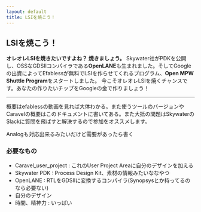 ```yaml
---
layout: default
title: LSIを焼こう！
---
```

## LSIを焼こう！
**オレオレLSIを焼きたいですよね？ 焼きましょう。** Skywater社がPDKを公開し、OSSなGDSIIコンパイラである**OpenLANE**も生まれました。そしてGoogleの出資によってEfablessが無料でLSIを作らせてくれるプログラム、**Open MPW Shuttle Program**をスタートしました。
今こそオレオレLSIを焼くチャンスです。あなたの作りたいチップをGoogleの金で作りましょう！


---

概要はefablessの動画を見れば大体わかる。また使うツールのバージョンやCaravelの概要はこのドキュメントに書いてある。また大抵の問題はSkywaterのSlackに質問を飛ばすと解決するので参加をオススメします。

Analogも対応出来るみたいだけど需要があったら書く

### 必要なもの

* Caravel_user_project  : これのUser Project Areaに自分のデザインを加える
* Skywater PDK  : Process Design Kit、素材の情報みたいななやつ
* OpenLANE : RTLをGDSIIに変換するコンパイラ(Synopsysとか持ってるのなら必要ない)
* 自分のデザイン
* 時間、精神力 : いっぱい
